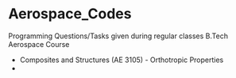 # Aerospace_Codes
Programming Questions/Tasks given during regular classes B.Tech Aerospace Course
- Composites and Structures (AE 3105) - Orthotropic Properties
- 
